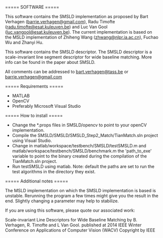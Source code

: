 ===== SOFTWARE =====

This software contains the SMSLD implementation as proposed by 
Bart Verhagen (barrie.verhagen@gmail.com), Radu Timofte (radu.timofte@esat.kuleuven.be) and 
Luc Van Gool (luc.vangool@esat.kuleuven.be). The current implementation
is based on the MSLD implementation of Zhiheng Wang (zhwang@nlpr.ia.ac.cn), 
Fuchao Wu and Zhanyi Hu.

This software contains the SMSLD descriptor. The SMSLD descriptor is a scale-invariant 
line segment descriptor for wide baseline matching. More info can be found in the paper
about SMSLD.

All comments can be addressed to bart.verhagen@tass.be or barrie.verhagen@gmail.com

===== Requirements =====
 - MATLAB
 - OpenCV
 - Preferably Microsoft Visual Studio

===== How to install =====
 - Change the *.props files in SMSLD/opencv to point to your openCV implementation.
 - Compile the SMSLD/SMSLD/SMSLD_Step2_Match/TianMatch.sln project using Visual Studio.
 - Change in matlab/workspace/testbench/SMSLD/testSMSLD.m and 
	matlab/workspace/testbench/SMSLD/benchmark.m the 'path_to_exe' variable to
	point to the binary created during the compilation of the TianMatch.sln project.
 - Run testSMSLD using matlab. 
Note: default the paths are set to run the test algorithms in the directory they exist.

===== Additional notes =====

The MSLD implementation on which the SMSLD implementation is based is unstable.
Rerunning the program a few times might give you the result in the end. Slightly changing
a parameter may help to stabilize.

If you are using this software, please quote our associated work:

Scale-invariant Line Descriptors for Wide Baseline Matching
by B. Verhagen, R. Timofte and L Van Gool.
published at 2014 IEEE Winter Conference on Applications of Computer Vision (WACV)
Copyright by IEEE
